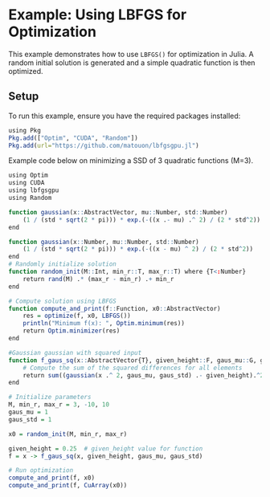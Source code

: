 # Example: Using LBFGS for Optimization

This example demonstrates how to use `LBFGS()` for optimization in Julia. A random initial solution is generated and a simple quadratic function is then optimized. 

## Setup

To run this example, ensure you have the required packages installed:

```r
using Pkg
Pkg.add(["Optim", "CUDA", "Random"])
Pkg.add(url="https://github.com/matouon/lbfgsgpu.jl")

```

Example code below on minimizing a SSD of 3 quadratic functions (M=3).
```r
using Optim
using CUDA
using lbfgsgpu
using Random

function gaussian(x::AbstractVector, mu::Number, std::Number)
    (1 / (std * sqrt(2 * pi))) * exp.(-((x .- mu) .^ 2) / (2 * std^2))
end

function gaussian(x::Number, mu::Number, std::Number)
    (1 / (std * sqrt(2 * pi))) * exp.(-((x - mu) ^ 2) / (2 * std^2))
end
# Randomly initialize solution
function random_init(M::Int, min_r::T, max_r::T) where {T<:Number}
    return rand(M) .* (max_r - min_r) .+ min_r
end

# Compute solution using LBFGS
function compute_and_print(f::Function, x0::AbstractVector)
    res = optimize(f, x0, LBFGS())
    println("Minimum f(x): ", Optim.minimum(res))
    return Optim.minimizer(res)
end

#Gaussian gaussian with squared input
function f_gaus_sq(x::AbstractVector{T}, given_height::F, gaus_mu::G, gaus_std::H) where {T<:Number,F<:Number,G<:Number,H<:Number}
    # Compute the sum of the squared differences for all elements
    return sum((gaussian(x .^ 2, gaus_mu, gaus_std) .- given_height).^2)
end

# Initialize parameters
M, min_r, max_r = 3, -10, 10
gaus_mu = 1
gaus_std = 1

x0 = random_init(M, min_r, max_r)

given_height = 0.25  # given_height value for function
f = x -> f_gaus_sq(x, given_height, gaus_mu, gaus_std)

# Run optimization
compute_and_print(f, x0)
compute_and_print(f, CuArray(x0))
```